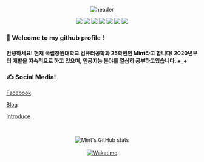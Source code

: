<div align="center">
  
  ![header](https://capsule-render.vercel.app/api?type=Waving&color=gradient&height=300&section=header&text=Welcome!&fontAlign=70)
  
<img src="https://img.shields.io/badge/github-181717?style=for-the-badge&logo=github&logoColor=white"> <img src="https://img.shields.io/badge/python-181717?style=for-the-badge&logo=python&logoColor=white"> <img src="https://img.shields.io/badge/Unreal Engine-181717?style=for-the-badge&logo=unrealengine&logoColor=white"> <img src="https://img.shields.io/badge/Pytorch-181717?style=for-the-badge&logo=pytorch&logoColor=white"> <img src="https://img.shields.io/badge/PHP-181717?style=for-the-badge&logo=php&logoColor=white"> <img src="https://img.shields.io/badge/Arduino-181717?style=for-the-badge&logo=arduino&logoColor=white"> <img src="https://img.shields.io/badge/c sharp-181717?style=for-the-badge&logo=csharp&logoColor=white">
</div>
<div align="left">
  
###  :wave: Welcome to my github profile !
#### 안녕하세요! 현재 국립창원대학교 컴퓨터공학과 25학번인 Mint라고 합니다! 2020년부터 개발을 지속적으로 하고 있으며, 인공지능 분야를 열심히 공부하고있습니다. +_+

### :writing_hand: Social Media!
  
[Facebook](https://www.facebook.com/profile.php?id=100072395130774)

[Blog](https://blog.mintserver.kr)

[Introduce](https://hanafu.cat)

</div>

<br>

<div align="center">
  
![Mint's GitHub stats](https://github-readme-stats.vercel.app/api?username=mint3100&show_icons=true&theme=transparent)
<br><br>
[![Wakatime](https://github-readme-stats.vercel.app/api/wakatime?username=mint3100&layout=compact)](https://wakatime.com/@mint3100)
</div>
